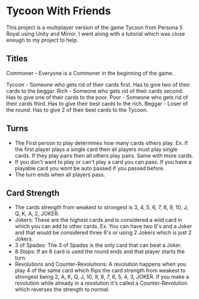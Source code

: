 # Tycoon With Friends
This project is a multiplayer version of the game Tycoon from Persona 5 Royal using Unity and Mirror. I went along with a tutorial which was close enough to my project to help. 

## Titles
Commoner - Everyone is a Commoner in the beginning of the game.

Tycoon - Someone who gets rid of their cards first. Has to give two of their cards to the beggar.
Rich - Someone who gets rid of their cards second. Has to give one of their cards to the poor.
Poor - Someone who gets rid of their cards third. Has to give their best cards to the rich.
Beggar - Loser of the round. Has to give 2 of their best cards to the Tycoon.

## Turns
- The First person to play determines how many cards others play. Ex. If the first player plays a single card then all players must play single cards. If they play pairs then all others play pairs. Same with more cards.
- If you don't want to play or can't play a card you can pass. If you have a playable card you wont be auto passed if you passed before.
- The turn ends when all players pass.

## Card Strength
- The cards strength from weakest to strongest is 3, 4, 5, 6, 7, 8, 9, 10, J, Q, K, A, 2, JOKER.
- Jokers: These are the highest cards and is considered a wild card in which you can add to other cards. Ex. You can have two 6's and a Joker and that would be considered three 6's or using 2 Jokers which is just 2 Jokers.
- 3 of Spades: The 3 of Spades is the only card that can beat a Joker.
- 8 Stops: If an 8 card is used the round ends and that player starts the turn.
- Revolutions and Counter-Revolutions: A revolution happens when you play 4 of the same card which flips the card strength from weakest to strongest being 2, A, K, Q, J, 10, 9, 8, 7, 6, 5, 4, 3, JOKER. If you make a revolution while already in a revolution it's called a Counter-Revolution which reverses the strength to normal.
